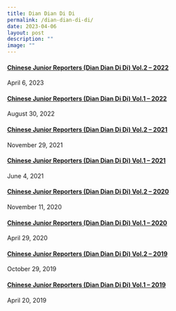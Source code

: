 ```yaml
---
title: Dian Dian Di Di
permalink: /dian-dian-di-di/
date: 2023-04-06
layout: post
description: ""
image: ""
---
```

<h4><strong><a title="Chinese Junior Reporters (Dian Dian Di Di) Vol.2 – 2021" href="/2023/04/06/chinese-junior-reporters-dian-dian-di-di-vol-2-2022/" rel="bookmark">Chinese Junior Reporters (Dian Dian Di Di) Vol.2 – 2022</a></strong></h4>
<div>April 6, 2023</div>
<h4><strong><a title="Chinese Junior Reporters (Dian Dian Di Di) Vol.2 – 2021" href="/2022/08/30/chinese-junior-reporters-dian-dian-di-di-vol-1-2022/" rel="bookmark">Chinese Junior Reporters (Dian Dian Di Di) Vol.1 – 2022</a></strong></h4>
<div>August 30, 2022</div>
<h4><strong><a title="Chinese Junior Reporters (Dian Dian Di Di) Vol.2 – 2021" href="/2021/11/29/chinese-junior-reporters-dian-dian-di-di-vol-2-2021/" rel="bookmark">Chinese Junior Reporters (Dian Dian Di Di) Vol.2 – 2021</a></strong></h4>
<div>November 29, 2021</div>
<h4><strong><a title="Chinese Junior Reporters (Dian Dian Di Di) Vol.1 – 2021" href="/2021/06/04/chinese-junior-reporters-dian-dian-di-di-vol-1-2021/" rel="bookmark">Chinese Junior Reporters (Dian Dian Di Di) Vol.1 – 2021</a></strong></h4>
<div>June 4, 2021</div>
<h4><strong><a title="Chinese Junior Reporters (Dian Dian Di Di) Vol.2 – 2020" href="/2020/11/11/chinese-junior-reporters-dian-dian-di-di-vol-2-2020/" rel="bookmark">Chinese Junior Reporters (Dian Dian Di Di) Vol.2 – 2020</a></strong></h4>
<div>November 11, 2020</div>
<h4><strong><a title="Chinese Junior Reporters (Dian Dian Di Di) Vol.1 – 2020" href="/2020/04/29/dian-dian-di-di-april-2020/" rel="bookmark">Chinese Junior Reporters (Dian Dian Di Di) Vol.1 – 2020</a></strong></h4>
<div>April 29, 2020</div>
<h4><strong><a title="Chinese Junior Reporters (Dian Dian Di Di) Vol.2 – 2019" href="/2019/10/29/chinese-junior-reporters-dian-dian-di-di-2/" rel="bookmark">Chinese Junior Reporters (Dian Dian Di Di) Vol.2 – 2019</a></strong></h4>
<div>October 29, 2019</div>
<h4><strong><a title="Chinese Junior Reporters (Dian Dian Di Di) Vol.1 – 2019" href="/2019/04/20/chinese-junior-reporters-dian-dian-di-di/" rel="bookmark">Chinese Junior Reporters (Dian Dian Di Di) Vol.1 – 2019</a></strong></h4>
<div>April 20, 2019</div>